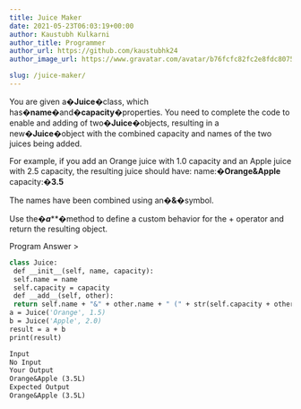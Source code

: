 ```yaml
---
title: Juice Maker
date: 2021-05-23T06:03:19+00:00
author: Kaustubh Kulkarni
author_title: Programmer
author_url: https://github.com/kaustubhk24
author_image_url: https://www.gravatar.com/avatar/b76fcfc82fc2e8fdc8075636f1735f61?s=200

slug: /juice-maker/
---
```

 

You are given a�**Juice**�class, which has�**name**�and�**capacity**�properties. 
You need to complete the code to enable and adding of two�**Juice**�objects, resulting in a new�**Juice**�object with the combined capacity and names of the two juices being added. 
 
For example, if you add an Orange juice with 1.0 capacity and an Apple juice with 2.5 capacity, the resulting juice should have: 
name:�**Orange&Apple** 
capacity:�**3.5** 
 
The names have been combined using an�**&**�symbol.



 Use the�___a___**�method to define a custom behavior for the + operator and return the resulting object.
 




Program Answer >

```vb title="file.vb"
class Juice:
 def __init__(self, name, capacity):
 self.name = name
 self.capacity = capacity
 def __add__(self, other):
 return self.name + "&" + other.name + " (" + str(self.capacity + other.capacity) + "L)"
a = Juice('Orange', 1.5)
b = Juice('Apple', 2.0)
result = a + b
print(result)
```

```vb title="file.vb"
Input
No Input
Your Output
Orange&Apple (3.5L)
Expected Output
Orange&Apple (3.5L)
```